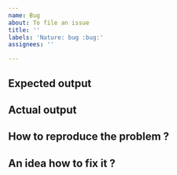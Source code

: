 ```yaml
---
name: Bug
about: To file an issue
title: ''
labels: 'Nature: bug :bug:'
assignees: ''

---
```


## Expected output


## Actual output


## How to reproduce the problem ?


## An idea how to fix it ? 


<!-- GENERATED_BY_TEMPLATE. DON'T REMOVE THIS LINE -->
